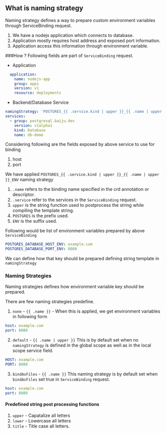 ## What is naming strategy
Naming strategy defines a way to prepare custom environment variables through
ServiceBinding request.

1. We have a nodejs application which connects to database.
2. Application mostly requires host address and exposed port information.
3. Application access this information through environment variable.


###How ?
Following fields are part of `ServiceBinding` request.
- Application
```yaml
  application:
    name: nodejs-app
    group: apps
    version: v1
    resource: deployments
```

- Backend/Database Service
```yaml
namingStrategy: 'POSTGRES_{{ .service.kind | upper }}_{{ .name | upper }}_ENV'
services:
  - group: postgresql.baiju.dev
    version: v1alpha1
    kind: Database
    name: db-demo
```

Considering following are the fields exposed by above service to use for binding
1. host
2. port

We have applied `POSTGRES_{{ .service.kind | upper }}_{{ .name | upper }}_ENV` naming strategy
1. `.name` refers to the binding name specified in the crd annotation or descriptor.
2. `.service` refer to the services in the `ServiceBinding` request.
3. `upper` is the string function used to postprocess the string while compiling the template string.
4. `POSTGRES` is the prefix used.
5. `ENV` is the suffix used.

Following would be list of environment variables prepared by above `ServiceBinding`

```yaml
POSTGRES_DATABASE_HOST_ENV: example.com
POSTGRES_DATABASE_PORT_ENV: 8080
```

We can define how that key should be prepared defining string template in `namingStrategy`

### Naming Strategies
Naming strategies defines how environment variable key should be prepared.

There are few naming strategies predefine.
1. `none` - `{{ .name }}` - When this is applied, we get environment variables in following form
```yaml
host: example.com
port: 8080
```


2. `default` - `{{ .name | upper }}` This is by default set when no `namingStrategy` is defined in the global scope as well as in the local scope service field.

```yaml
HOST: example.com
PORT: 8080
```

3. `bindAsFiles` - `{{ .name }}` This naming strategy is by default set when `bindAsFiles` set true in `ServiceBinding` request.

```yaml
host: example.com
port: 8080
```

#### Predefined string post processing functions
1. `upper` - Capatalize all letters
2. `lower` - Lowercase all letters
3. `title` - Title case all letters.
